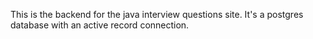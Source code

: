 This is the backend for the java interview questions site. It's a postgres database with an active record connection.
